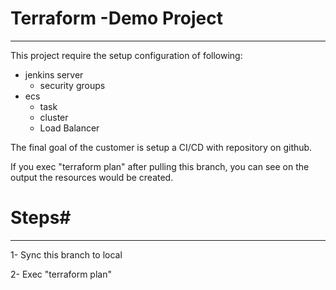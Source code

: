 # Terraform -Demo Project #
-------------------------------------
This project require the setup configuration of following:

- jenkins server
  - security groups
- ecs
  - task 
  - cluster
  - Load Balancer

The final goal of the customer is setup a CI/CD  with repository on github.

<p>If you exec "terraform plan" after pulling this branch, you can see on the output the resources would be created.</p>

# Steps#
---------------------------------------------------------

  1- Sync this branch to local
  
  2- Exec "terraform plan"
